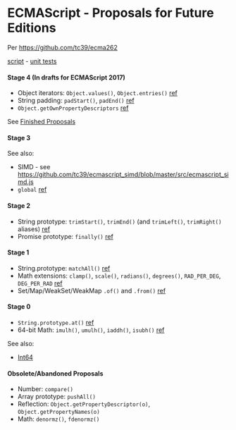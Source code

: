 # ECMAScript - Proposals for Future Editions

Per https://github.com/tc39/ecma262

[script](es-proposed.js) -
[unit tests](https://inexorabletash.github.io/polyfill/experimental/tests/es-proposed.html)

#### Stage 4 (In drafts for ECMAScript 2017)

* Object iterators: `Object.values()`, `Object.entries()` [ref](https://github.com/ljharb/proposal-object-values-entries)
* String padding:  `padStart()`, `padEnd()` [ref](https://github.com/ljharb/proposal-string-pad-start-end)
* `Object.getOwnPropertyDescriptors` [ref](https://gist.github.com/WebReflection/9353781)

See [Finished Proposals](https://github.com/tc39/proposals/blob/master/finished-proposals.md)

#### Stage 3

See also:

* SIMD - see https://github.com/tc39/ecmascript_simd/blob/master/src/ecmascript_simd.js
* `global` [ref](https://github.com/tc39/proposal-global)

#### Stage 2

* String prototype: `trimStart()`, `trimEnd()` (and `trimLeft()`, `trimRight()` aliases) [ref](https://github.com/sebmarkbage/ecmascript-string-left-right-trim)
* Promise prototype: `finally()` [ref](https://github.com/tc39/proposal-promise-finally)

#### Stage 1

* String.prototype: `matchAll()` [ref](https://github.com/ljharb/String.prototype.matchAll)
* Math extensions: `clamp()`, `scale()`, `radians()`, `degrees()`, `RAD_PER_DEG`, `DEG_PER_RAD` [ref](https://github.com/rwaldron/proposal-math-extensions/blob/master/README.md)
* Set/Map/WeakSet/WeakMap `.of()` and `.from()` [ref](https://github.com/leobalter/proposal-setmap-offrom)

#### Stage 0

* `String.prototype.at()` [ref](https://github.com/mathiasbynens/String.prototype.at)
* 64-bit Math: `imulh()`, `umulh()`, `iaddh()`, `isubh()` [ref](https://gist.github.com/BrendanEich/4294d5c212a6d2254703)

See also:

* [Int64](https://github.com/inexorabletash/int64)

#### Obsolete/Abandoned Proposals

* Number: `compare()`
* Array prototype: `pushAll()`
* Reflection: `Object.getPropertyDescriptor(o)`, `Object.getPropertyNames(o)`
* Math: `denormz()`, `fdenormz()`
